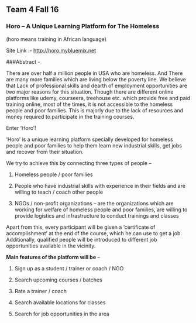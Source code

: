 ## Team 4 Fall 16

### Horo – A Unique Learning Platform for The Homeless
(horo means training in African language)

Site Link :- http://horo.mybluemix.net

###Abstract - 

There are over half a million people in USA who are homeless. And There are many more families which are living below the poverty line. We believe that Lack of professional skills and dearth of employment opportunities are two major reasons for this situation.  Though there are different online platforms like udemy, courseera, treehouse etc. which provide free and paid training online, most of the times, it is not accessible to the homeless people and poor families. This is majorly due to the lack of resources and money required to participate in the training courses. 

Enter ‘Horo’! 

‘Horo’ is a unique learning platform specially developed for homeless people and poor families to help them learn new industrial skills, get jobs and recover from their situation. 

We try to achieve this by connecting three types of people – 

1.	Homeless people / poor families 

2.	People who have industrial skills with experience in their fields and are willing to teach / coach other people

3.	NGOs / non-profit organizations – are the organizations which are working for welfare of homeless people and poor families, are willing to provide logistics and infrastructure to conduct trainings and classes

Apart from this, every participant will be given a ‘certificate of accomplishment’ at the end of the course, which he can use to get a job. Additionally, qualified people will be introduced to different job opportunities available in the vicinity. 

**Main features of the platform will be** – 

1.	Sign up as a student / trainer or coach / NGO

2.	Search upcoming courses / batches

3.	Rate a trainer / coach

4.	Search available locations for classes

5.	Search for job opportunities in the area





